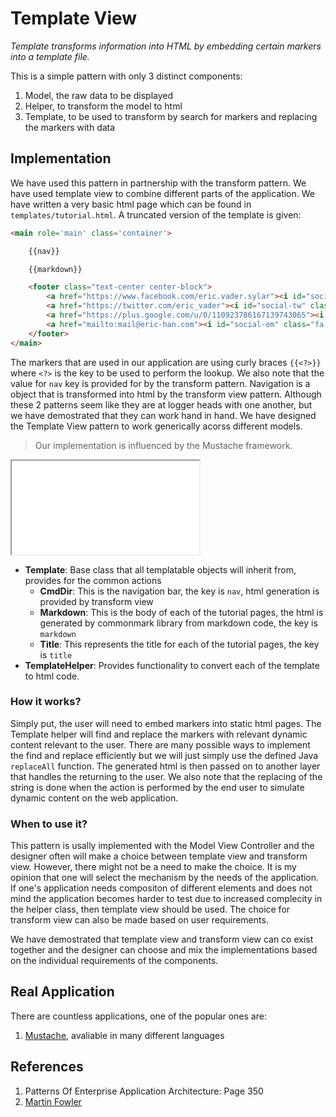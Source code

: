 # Template View

*Template transforms information into HTML by embedding certain markers into a template file.*

This is a simple pattern with only 3 distinct components:

1. Model, the raw data to be displayed
1. Helper, to transform the model to html
1. Template, to be used to transform by search for markers and replacing the markers with data

## Implementation 

We have used this pattern in partnership with the transform pattern. We have used template view to combine different parts of the application. We have written a very basic html page which can be found in `templates/tutorial.html`. A truncated version of the template is given:

```html
<main role='main' class='container'>

	{{nav}}

	{{markdown}}

	<footer class="text-center center-block">
		<a href="https://www.facebook.com/eric.vader.sylar"><i id="social-fb" class="fa fa-facebook-square fa-3x social"></i></a>
		<a href="https://twitter.com/eric_vader"><i id="social-tw" class="fa fa-twitter-square fa-3x social"></i></a>
		<a href="https://plus.google.com/u/0/110923786167139743065"><i id="social-gp" class="fa fa-google-plus-square fa-3x social"></i></a>
		<a href="mailto:mail@eric-han.com"><i id="social-em" class="fa fa-envelope-square fa-3x social"></i></a>
	</footer>
</main>
```

The markers that are used in our application are using curly braces `{{<?>}}` where `<?>` is the key to be used to perform the lookup. We also note that the value for `nav` key is provided for by the transform pattern. Navigation is a object that is transformed into html by the transform view pattern. Although these 2 patterns seem like they are at logger heads with one another, but we have demostrated that they can work hand in hand. We have designed the Template View pattern to work generically acorss different models.

> Our implementation is influenced by the Mustache framework.

<iframe src="uml/templateView"></iframe>

* **Template**: Base class that all templatable objects will inherit from, provides for the common actions
	* **CmdDir**: This is the navigation bar, the key is `nav`, html generation is provided by transform view
	* **Markdown**: This is the body of each of the tutorial pages, the html is generated by commonmark library from markdown code, the key is `markdown`
	* **Title**: This represents the title for each of the tutorial pages, the key is `title`
* **TemplateHelper**: Provides functionality to convert each of the template to html code.

### How it works?

Simply put, the user will need to embed markers into static html pages. The Template helper will find and replace the markers with relevant dynamic content relevant to the user. There are many possible ways to implement the find and replace efficiently but we will just simply use the defined Java `replaceAll` function. The generated html is then passed on to another layer that handles the returning to the user. We also note that the replacing of the string is done when the action is performed by the end user to simulate dynamic content on the web application.

### When to use it?

This pattern is usally implemented with the Model View Controller and the designer often will make a choice between template view and transform view. However, there might not be a need to make the choice. It is my opinion that one will select the mechanism by the needs of the application. If one's application needs compositon of different elements and does not mind the application becomes harder to test due to increased complecity in the helper class, then template view should be used. The choice for transform view can also be made based on user requirements. 

We have demostrated that template view and transform view can co exist together and the designer can choose and mix the implementations based on the individual requirements of the components.

## Real Application

There are countless applications, one of the popular ones are:

1. [Mustache](https://mustache.github.io/), avaliable in many different languages

## References

1. Patterns Of Enterprise Application Architecture: Page 350
1. [Martin Fowler](https://martinfowler.com/eaaCatalog/templateView.html)

